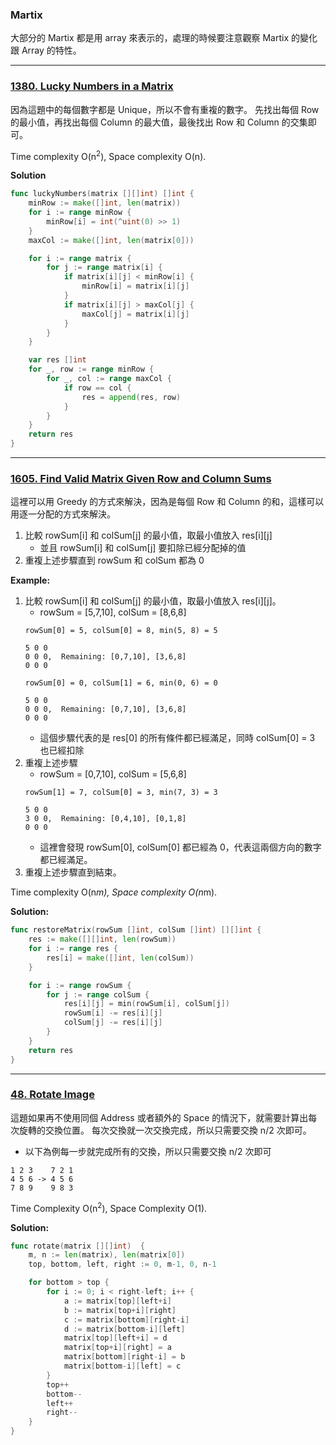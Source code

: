 ### Martix

大部分的 Martix 都是用 array 來表示的，處理的時候要注意觀察 Martix 的變化跟 Array 的特性。

---

### [1380. Lucky Numbers in a Matrix]

因為這題中的每個數字都是 Unique，所以不會有重複的數字。
先找出每個 Row 的最小值，再找出每個 Column 的最大值，最後找出 Row 和 Column 的交集即可。

Time complexity O(n<sup>2</sup>), Space complexity O(n).

**Solution**
```go
func luckyNumbers(matrix [][]int) []int {
    minRow := make([]int, len(matrix))
    for i := range minRow {
        minRow[i] = int(^uint(0) >> 1)
    }
    maxCol := make([]int, len(matrix[0]))

    for i := range matrix {
        for j := range matrix[i] {
            if matrix[i][j] < minRow[i] {
                minRow[i] = matrix[i][j]
            }
            if matrix[i][j] > maxCol[j] {
                maxCol[j] = matrix[i][j]
            }
        }
    }

    var res []int
    for _, row := range minRow {
        for _, col := range maxCol {
            if row == col {
                res = append(res, row)
            }
        }
    }
    return res
}
```

[1380. Lucky Numbers in a Matrix]: https://leetcode.com/problems/lucky-numbers-in-a-matrix/

---

### [1605. Find Valid Matrix Given Row and Column Sums]

這裡可以用 Greedy 的方式來解決，因為是每個 Row 和 Column 的和，這樣可以用逐一分配的方式來解決。
1.  比較 rowSum[i] 和 colSum[j] 的最小值，取最小值放入 res[i][j]
    -   並且 rowSum[i] 和 colSum[j] 要扣除已經分配掉的值
2.  重複上述步驟直到 rowSum 和 colSum 都為 0

**Example:**
1.  比較 rowSum[i] 和 colSum[j] 的最小值，取最小值放入 res[i][j]。
    -   rowSum = [5,7,10], colSum = [8,6,8]
    ```
    rowSum[0] = 5, colSum[0] = 8, min(5, 8) = 5

    5 0 0
    0 0 0,  Remaining: [0,7,10], [3,6,8]
    0 0 0

    rowSum[0] = 0, colSum[1] = 6, min(0, 6) = 0

    5 0 0
    0 0 0,  Remaining: [0,7,10], [3,6,8]
    0 0 0
    ```
    -   這個步驟代表的是 res[0] 的所有條件都已經滿足，同時 colSum[0] = 3 也已經扣除
2.  重複上述步驟
    -   rowSum = [0,7,10], colSum = [5,6,8]
    ```
    rowSum[1] = 7, colSum[0] = 3, min(7, 3) = 3

    5 0 0
    3 0 0,  Remaining: [0,4,10], [0,1,8]
    0 0 0
    ```
    -   這裡會發現 rowSum[0], colSum[0] 都已經為 0，代表這兩個方向的數字都已經滿足。
3.  重複上述步驟直到結束。

Time complexity O(n*m), Space complexity O(n*m).

**Solution:**
```go
func restoreMatrix(rowSum []int, colSum []int) [][]int {
    res := make([][]int, len(rowSum))
    for i := range res {
        res[i] = make([]int, len(colSum))
    }

    for i := range rowSum {
        for j := range colSum {
            res[i][j] = min(rowSum[i], colSum[j])
            rowSum[i] -= res[i][j]
            colSum[j] -= res[i][j]
        }
    }
    return res
}
```

[1605. Find Valid Matrix Given Row and Column Sums]: https://leetcode.com/problems/find-valid-matrix-given-row-and-column-sums/

---

### [48. Rotate Image]

這題如果再不使用同個 Address 或者額外的 Space 的情況下，就需要計算出每次旋轉的交換位置。
每次交換就一次交換完成，所以只需要交換 n/2 次即可。

-   以下為例每一步就完成所有的交換，所以只需要交換 n/2 次即可
```
1 2 3    7 2 1
4 5 6 -> 4 5 6
7 8 9    9 8 3
```

Time Complexity O(n<sup>2</sup>), Space Complexity O(1).

**Solution:**
```go
func rotate(matrix [][]int)  {
    m, n := len(matrix), len(matrix[0])
    top, bottom, left, right := 0, m-1, 0, n-1

    for bottom > top {
        for i := 0; i < right-left; i++ {
            a := matrix[top][left+i]
            b := matrix[top+i][right]
            c := matrix[bottom][right-i]
            d := matrix[bottom-i][left]
            matrix[top][left+i] = d
            matrix[top+i][right] = a
            matrix[bottom][right-i] = b
            matrix[bottom-i][left] = c
        }
        top++
        bottom--
        left++
        right--
    }
}
```

[48. Rotate Image]: https://leetcode.com/problems/rotate-image/